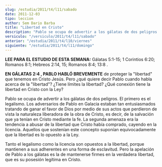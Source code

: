 ```yaml
---
slug: /estudia/2011/t4/l11/sabado
date: 2011-12-03
tipo: leccion
author: Sem Dario Barba
title: "Libertad en Cristo"
description: "Pablo se ocupa de advertir a los gálatas de dos peligros. El primero es el  legalismo. Los adversarios de Pablo en Galacia estaban tan entusiasmados  tratando de ganar el favor de Dios por medio de sus actos que perdieron de  vista la naturaleza liberadora de la obra de Cristo..."
versiculo: "/versiculo/2011/t4/l11/sabado"
anterior: "/estudia/2011/t4/l10/viernes"
siguiente: "/estudia/2011/t4/l11/domingo"
---
```


**LEE PARA EL ESTUDIO DE ESTA SEMANA:** Gálatas 5:1-15; 1 Corintios 6:20; Romanos 8:1; Hebreos 2:14, 15; Romanos 8:4; 13:8 .

**EN GÁLATAS 2:4 , PABLO HABLÓ BREVEMENTE** de proteger la "libertad" que tenemos en Cristo Jesús. Pero ¿qué quiere decir Pablo cuando habla acerca de la "libertad"? ¿Tiene límites la libertad? ¿Qué conexión tiene la libertad en Cristo con la Ley?

Pablo se ocupa de advertir a los gálatas de dos peligros. El primero es el legalismo. Los adversarios de Pablo en Galacia estaban tan entusiasmados tratando de ganar el favor de Dios por medio de sus actos que perdieron de vista la naturaleza liberadora de la obra de Cristo, es decir, de la salvación que ya tenían en Cristo mediante la fe. La segunda amenaza era la tendencia a abusar de la libertad que Cristo había comprado, cayendo en la licencia. Aquellos que sostenían este concepto suponían equivocadamente que la libertad es lo opuesto a la Ley.

Tanto el legalismo como la licencia son opuestos a la libertad, porque mantienen a sus adherentes en una forma de esclavitud. Pero la apelación de Pablo a los gálatas es la de mantenerse firmes en la verdadera libertad, que es su posesión legítima en Cristo.
